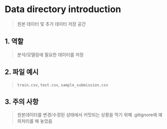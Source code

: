 # Data directory introduction
> 원본 데이터 및 추가 데이터 저장 공간
## 1. 역할
> 분석/모델링에 필요한 데이터를 저장

## 2. 파일 예시
> `train.csv`, `test.csv`, `sample_submission.csv`

## 3. 주의 사항
> 원본데이터를 변경/수정된 상태에서 커밋되는 상황을 막기 위해 .gitignore에 예외처리를 해 놓았음

